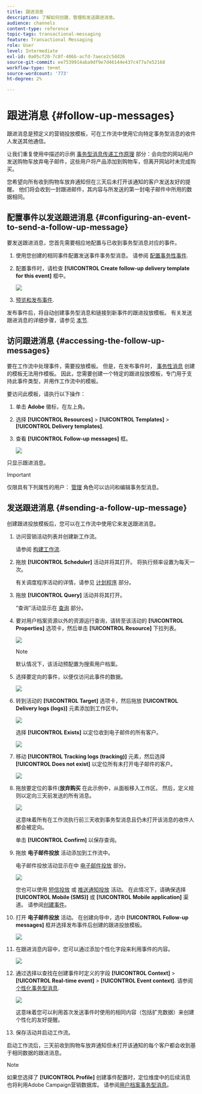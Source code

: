 ```yaml
---
title: 跟进消息
description: 了解如何创建、管理和发送跟进消息。
audience: channels
content-type: reference
topic-tags: transactional-messaging
feature: Transactional Messaging
role: User
level: Intermediate
exl-id: 0a05cf20-7c8f-406b-acfd-7aece2c5dd26
source-git-commit: ee7539914aba9df9e7d46144e437c477a7e52168
workflow-type: tm+mt
source-wordcount: '773'
ht-degree: 2%

---
```


# 跟进消息 {#follow-up-messages}

跟进消息是预定义的营销投放模板，可在工作流中使用它向特定事务型消息的收件人发送其他通信。

让我们重复使用中描述的示例 [事务型消息传递工作原理](../../channels/using/getting-started-with-transactional-msg.md#transactional-messaging-operating-principle) 部分：会向您的网站用户发送购物车放弃电子邮件，这些用户将产品添加到购物车，但离开网站时未完成购买。

您希望向所有收到购物车放弃通知但在三天后未打开该通知的客户发送友好的提醒。 他们将会收到一封跟进邮件，其内容与所发送的第一封电子邮件中所用的数据相同。

## 配置事件以发送跟进消息 {#configuring-an-event-to-send-a-follow-up-message}

要发送跟进消息，您首先需要相应地配置与已收到事务型消息对应的事件。

1. 使用您创建的相同事件配置发送事件事务型消息。 请参阅 [配置事务性事件](../../channels/using/configuring-transactional-event.md).
1. 配置事件时，请检查 **[!UICONTROL Create follow-up delivery template for this event]** 框中。

   ![](assets/message-center_follow-up-checkbox.png)

1. [预览和发布事件](../../channels/using/publishing-transactional-event.md#previewing-and-publishing-the-event).

发布事件后，将自动创建事务型消息和链接到新事件的跟进投放模板。 有关发送跟进消息的详细步骤，请参见 [本节](#sending-a-follow-up-message).

## 访问跟进消息 {#accessing-the-follow-up-messages}

要在工作流中处理事件，需要投放模板。 但是，在发布事件时， [事务性消息](../../channels/using/editing-transactional-message.md) 创建的模板无法用作模板。 因此，您需要创建一个特定的跟进投放模板，专门用于支持此事件类型，并用作工作流中的模板。

要访问此模板，请执行以下操作：

1. 单击 **Adobe** 徽标，在左上角。
1. 选择 **[!UICONTROL Resources]** > **[!UICONTROL Templates]** > **[!UICONTROL Delivery templates]**.
1. 查看 **[!UICONTROL Follow-up messages]** 框。

   ![](assets/message-center_follow-up-search.png)

只显示跟进消息。

>[!IMPORTANT]
>
>仅限具有下列属性的用户： [管理](../../administration/using/users-management.md#functional-administrators) 角色可以访问和编辑事务型消息。

## 发送跟进消息 {#sending-a-follow-up-message}

创建跟进投放模板后，您可以在工作流中使用它来发送跟进消息。

<!--You need to set up a workflow targeting the event corresponding to the transactional message that was already received.-->

1. 访问营销活动列表并创建新工作流。

   请参阅 [构建工作流](../../automating/using/building-a-workflow.md#creating-a-workflow).

1. 拖放 **[!UICONTROL Scheduler]** 活动并将其打开。 将执行频率设置为每天一次。

   有关调度程序活动的详情，请参见 [计划程序](../../automating/using/scheduler.md) 部分。

1. 拖放 **[!UICONTROL Query]** 活动并将其打开。

   “查询”活动显示在 [查询](../../automating/using/query.md) 部分。

1. 要对用户档案资源以外的资源运行查询，请转至该活动的 **[!UICONTROL Properties]** 选项卡，然后单击 **[!UICONTROL Resource]** 下拉列表。

   ![](assets/message-center_follow-up-query-properties.png)

   >[!NOTE]
   >
   >默认情况下，该活动预配置为搜索用户档案。

1. 选择要定向的事件，以便仅访问此事件的数据。

   ![](assets/message-center_follow-up-query-resource.png)

1. 转到活动的 **[!UICONTROL Target]** 选项卡，然后拖放 **[!UICONTROL Delivery logs (logs)]** 元素添加到工作区中。

   ![](assets/message-center_follow-up-delivery-logs.png)

   选择 **[!UICONTROL Exists]** 以定位收到电子邮件的所有客户。

   ![](assets/message-center_follow-up-delivery-logs-exists.png)

1. 移动 **[!UICONTROL Tracking logs (tracking)]** 元素，然后选择 **[!UICONTROL Does not exist]** 以定位所有未打开电子邮件的客户。

   ![](assets/message-center_follow-up-delivery-and-tracking-logs.png)

1. 拖放要定位的事件(**放弃购买** 在此示例中，从面板移入工作区。 然后，定义规则以定向三天前发送的所有消息。

   ![](assets/message-center_follow-up-created.png)

   这意味着所有在工作流执行前三天收到事务型消息且仍未打开该消息的收件人都会被定向。

   单击 **[!UICONTROL Confirm]** 以保存查询。

1. 拖放 **电子邮件投放** 活动添加到工作流中。

   电子邮件投放活动显示在中 [电子邮件投放](../../automating/using/email-delivery.md) 部分。

   ![](assets/message-center_follow-up-workflow.png)

   您也可以使用 [短信投放](../../automating/using/sms-delivery.md) 或 [推送通知投放](../../automating/using/push-notification-delivery.md) 活动。 在此情况下，请确保选择 **[!UICONTROL Mobile (SMS)]** 或 **[!UICONTROL Mobile application]** 渠道。 请参阅[创建事件](../../channels/using/configuring-transactional-event.md#creating-an-event)。

1. 打开 **电子邮件投放** 活动。 在创建向导中，选中 **[!UICONTROL Follow-up messages]** 框并选择发布事件后创建的跟进投放模板。

   ![](assets/message-center_follow-up-template.png)

1. 在跟进消息内容中，您可以通过添加个性化字段来利用事件的内容。

   ![](assets/message-center_follow-up-content.png)

1. 通过选择以查找在创建事件时定义的字段 **[!UICONTROL Context]** > **[!UICONTROL Real-time event]** > **[!UICONTROL Event context]**. 请参阅 [个性化事务型消息](../../channels/using/editing-transactional-message.md#personalizing-a-transactional-message).

   ![](assets/message-center_follow-up-personalization.png)

   这意味着您可以利用首次发送事件时使用的相同内容（包括扩充数据）来创建个性化的友好提醒。

1. 保存活动并启动工作流。

启动工作流后，三天前收到购物车放弃通知但未打开该通知的每个客户都会收到基于相同数据的跟进消息。

>[!NOTE]
>
>如果您选择了 **[!UICONTROL Profile]** 创建事件配置时，定位维度中的后续消息也将利用Adobe Campaign营销数据库。 请参阅[用户档案事务型消息](../../channels/using/editing-transactional-message.md#profile-transactional-message-specificities)。
